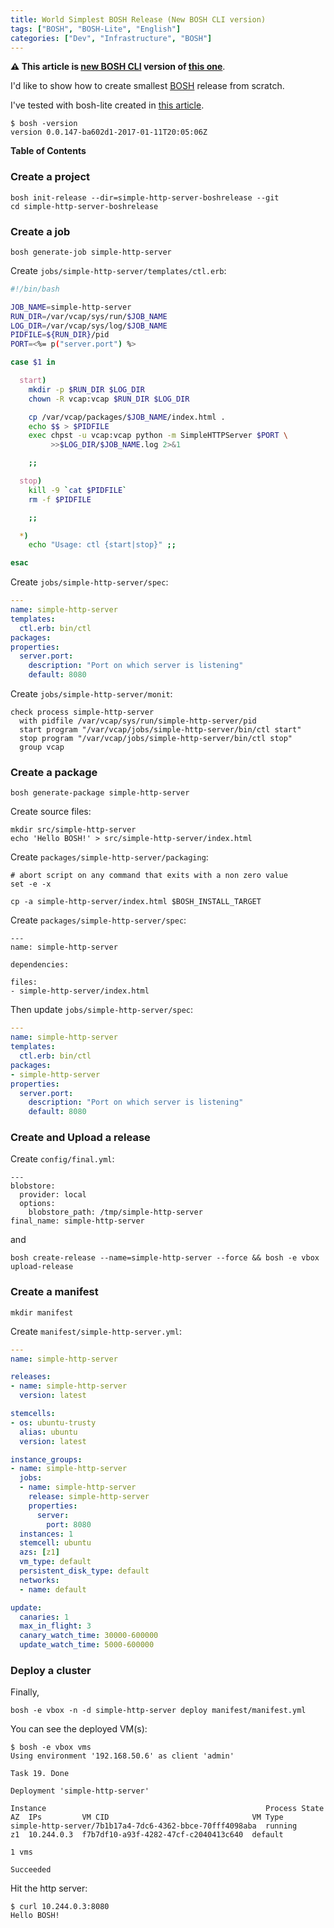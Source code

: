 ```yaml
---
title: World Simplest BOSH Release (New BOSH CLI version)
tags: ["BOSH", "BOSH-Lite", "English"]
categories: ["Dev", "Infrastructure", "BOSH"]
---
```


**⚠️ This article is [new BOSH CLI](https://github.com/cloudfoundry/bosh-cli) version of [this one](https://blog.ik.am/entries/399)**.

I'd like to show how to create smallest [BOSH](http://bosh.io) release from scratch.

I've tested with bosh-lite created in [this article](https://blog.ik.am/entries/404).

```
$ bosh -version
version 0.0.147-ba602d1-2017-01-11T20:05:06Z
```

**Table of Contents**
<!-- toc -->

### Create a project

```
bosh init-release --dir=simple-http-server-boshrelease --git
cd simple-http-server-boshrelease
```

### Create a job

```
bosh generate-job simple-http-server
```

Create `jobs/simple-http-server/templates/ctl.erb`:

``` bash
#!/bin/bash

JOB_NAME=simple-http-server
RUN_DIR=/var/vcap/sys/run/$JOB_NAME
LOG_DIR=/var/vcap/sys/log/$JOB_NAME
PIDFILE=${RUN_DIR}/pid
PORT=<%= p("server.port") %>

case $1 in

  start)
    mkdir -p $RUN_DIR $LOG_DIR
    chown -R vcap:vcap $RUN_DIR $LOG_DIR

    cp /var/vcap/packages/$JOB_NAME/index.html .
    echo $$ > $PIDFILE
    exec chpst -u vcap:vcap python -m SimpleHTTPServer $PORT \
         >>$LOG_DIR/$JOB_NAME.log 2>&1

    ;;

  stop)
    kill -9 `cat $PIDFILE`
    rm -f $PIDFILE

    ;;

  *)
    echo "Usage: ctl {start|stop}" ;;

esac
```

Create `jobs/simple-http-server/spec`:

``` yaml
---
name: simple-http-server
templates:
  ctl.erb: bin/ctl
packages:
properties:
  server.port:
    description: "Port on which server is listening"
    default: 8080
```

Create `jobs/simple-http-server/monit`:

```
check process simple-http-server
  with pidfile /var/vcap/sys/run/simple-http-server/pid
  start program "/var/vcap/jobs/simple-http-server/bin/ctl start"
  stop program "/var/vcap/jobs/simple-http-server/bin/ctl stop"
  group vcap
```

### Create a package

```
bosh generate-package simple-http-server
```

Create source files:

```
mkdir src/simple-http-server
echo 'Hello BOSH!' > src/simple-http-server/index.html
```

Create `packages/simple-http-server/packaging`:

```
# abort script on any command that exits with a non zero value
set -e -x

cp -a simple-http-server/index.html $BOSH_INSTALL_TARGET
```

Create `packages/simple-http-server/spec`:

```
---
name: simple-http-server

dependencies:

files:
- simple-http-server/index.html
```

Then update `jobs/simple-http-server/spec`:

``` yaml
---
name: simple-http-server
templates:
  ctl.erb: bin/ctl
packages:
- simple-http-server
properties:
  server.port:
    description: "Port on which server is listening"
    default: 8080
```

### Create and Upload a release

Create `config/final.yml`:

```
---
blobstore:
  provider: local
  options:
    blobstore_path: /tmp/simple-http-server
final_name: simple-http-server
```

and

```
bosh create-release --name=simple-http-server --force && bosh -e vbox upload-release
```

### Create a manifest

```
mkdir manifest
```

Create `manifest/simple-http-server.yml`:

``` yaml
---
name: simple-http-server

releases:
- name: simple-http-server
  version: latest

stemcells:
- os: ubuntu-trusty
  alias: ubuntu
  version: latest

instance_groups:
- name: simple-http-server
  jobs:
  - name: simple-http-server
    release: simple-http-server
    properties:
      server:
        port: 8080
  instances: 1
  stemcell: ubuntu
  azs: [z1]
  vm_type: default
  persistent_disk_type: default
  networks:
  - name: default

update:
  canaries: 1
  max_in_flight: 3
  canary_watch_time: 30000-600000
  update_watch_time: 5000-600000
```

### Deploy a cluster

Finally,

```
bosh -e vbox -n -d simple-http-server deploy manifest/manifest.yml
```

You can see the deployed VM(s):

```
$ bosh -e vbox vms
Using environment '192.168.50.6' as client 'admin'

Task 19. Done

Deployment 'simple-http-server'

Instance                                                 Process State  AZ  IPs         VM CID                                VM Type  
simple-http-server/7b1b17a4-7dc6-4362-bbce-70fff4098aba  running        z1  10.244.0.3  f7b7df10-a93f-4282-47cf-c2040413c640  default  

1 vms

Succeeded  
```

Hit the http server:

```
$ curl 10.244.0.3:8080
Hello BOSH!
```

